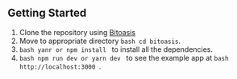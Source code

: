 ## Getting Started

1. Clone the repository using [Bitoasis](https://github.com/muktharshaik/bitoasis)
2. Move to appropriate directory ```bash cd bitoasis```.
3. ```bash yanr or npm install ``` to install all the dependencies.
4. ```bash npm run dev or yarn dev ``` to see the example app at ```bash http://localhost:3000 ```.
